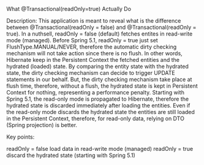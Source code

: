 What @Transactional(readOnly=true) Actually Do

Description: This application is meant to reveal what is the difference between @Transactional(readOnly = false) and @Transactional(readOnly = true). In a nuthsell, readOnly = false (default) fetches entites in read-write mode (managed). Before Spring 5.1, readOnly = true just set FlushType.MANUAL/NEVER, therefore the automatic dirty checking mechanism will not take action since there is no flush. In other words, Hibernate keep in the Persistent Context the fetched entities and the hydrated (loaded) state. By comparing the entity state with the hydrated state, the dirty checking mechanism can decide to trigger UPDATE statements in our behalf. But, the dirty checking mechanism take place at flush time, therefore, without a flush, the hydrated state is kept in Persistent Context for nothing, representing a performance penalty. Starting with Spring 5.1, the read-only mode is propagated to Hibernate, therefore the hydrated state is discarded immediately after loading the entities. Even if the read-only mode discards the hydrated state the entities are still loaded in the Persistent Context, therefore, for read-only data, relying on DTO (Spring projection) is better.

Key points:

readOnly = false load data in read-write mode (managed)
readOnly = true discard the hydrated state (starting with Spring 5.1)